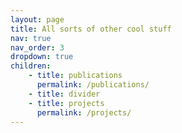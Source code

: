 ```yaml
---
layout: page
title: All sorts of other cool stuff
nav: true
nav_order: 3
dropdown: true
children:
    - title: publications
      permalink: /publications/
    - title: divider
    - title: projects
      permalink: /projects/
---
```


